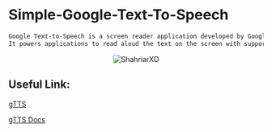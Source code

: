 # Simple-Google-Text-To-Speech

```bash
Google Text-to-Speech is a screen reader application developed by Google for its Android operating system. 
It powers applications to read aloud the text on the screen with support for many languages.
```

<p align="center">
  <img src="https://play-lh.googleusercontent.com/8tc-bWkfrZPqV3DUbNVmcFctTouDW5I9ZgXVbtuRRqN0SoeI2Xt4N06uiIIaeGPvqg" title="ShahriarXD" alt="ShahriarXD">
</p>

## Useful Link:

[gTTS](https://pypi.org/project/gTTS/)

[gTTS Docs](https://gtts.readthedocs.io/en/latest/)
